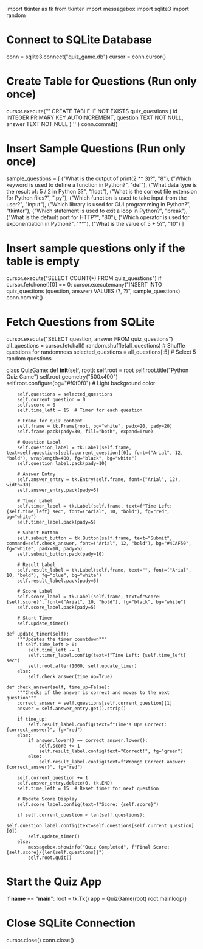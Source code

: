 import tkinter as tk
from tkinter import messagebox
import sqlite3
import random

# Connect to SQLite Database
conn = sqlite3.connect("quiz_game.db")
cursor = conn.cursor()

# Create Table for Questions (Run only once)
cursor.execute('''
    CREATE TABLE IF NOT EXISTS quiz_questions (
        id INTEGER PRIMARY KEY AUTOINCREMENT,
        question TEXT NOT NULL,
        answer TEXT NOT NULL
    )
''')
conn.commit()

# Insert Sample Questions (Run only once)
sample_questions = [
    ("What is the output of print(2 ** 3)?", "8"),
    ("Which keyword is used to define a function in Python?", "def"),
    ("What data type is the result of: 5 / 2 in Python 3?", "float"),
    ("What is the correct file extension for Python files?", ".py"),
    ("Which function is used to take input from the user?", "input"),
    ("Which library is used for GUI programming in Python?", "tkinter"),
    ("Which statement is used to exit a loop in Python?", "break"),
    ("What is the default port for HTTP?", "80"),
    ("Which operator is used for exponentiation in Python?", "**"),
    ("What is the value of 5 + 5?", "10")
]

# Insert sample questions only if the table is empty
cursor.execute("SELECT COUNT(*) FROM quiz_questions")
if cursor.fetchone()[0] == 0:
    cursor.executemany("INSERT INTO quiz_questions (question, answer) VALUES (?, ?)", sample_questions)
    conn.commit()

# Fetch Questions from SQLite
cursor.execute("SELECT question, answer FROM quiz_questions")
all_questions = cursor.fetchall()
random.shuffle(all_questions)  # Shuffle questions for randomness
selected_questions = all_questions[:5]  # Select 5 random questions

class QuizGame:
    def __init__(self, root):
        self.root = root
        self.root.title("Python Quiz Game")
        self.root.geometry("500x400")
        self.root.configure(bg="#f0f0f0")  # Light background color
        
        self.questions = selected_questions
        self.current_question = 0
        self.score = 0
        self.time_left = 15  # Timer for each question
        
        # Frame for quiz content
        self.frame = tk.Frame(root, bg="white", padx=20, pady=20)
        self.frame.pack(pady=30, fill="both", expand=True)
        
        # Question Label
        self.question_label = tk.Label(self.frame, text=self.questions[self.current_question][0], font=("Arial", 12, "bold"), wraplength=400, fg="black", bg="white")
        self.question_label.pack(pady=10)
        
        # Answer Entry
        self.answer_entry = tk.Entry(self.frame, font=("Arial", 12), width=30)
        self.answer_entry.pack(pady=5)
        
        # Timer Label
        self.timer_label = tk.Label(self.frame, text=f"Time Left: {self.time_left} sec", font=("Arial", 10, "bold"), fg="red", bg="white")
        self.timer_label.pack(pady=5)
        
        # Submit Button
        self.submit_button = tk.Button(self.frame, text="Submit", command=self.check_answer, font=("Arial", 12, "bold"), bg="#4CAF50", fg="white", padx=10, pady=5)
        self.submit_button.pack(pady=10)
        
        # Result Label
        self.result_label = tk.Label(self.frame, text="", font=("Arial", 10, "bold"), fg="blue", bg="white")
        self.result_label.pack(pady=5)
        
        # Score Label
        self.score_label = tk.Label(self.frame, text=f"Score: {self.score}", font=("Arial", 10, "bold"), fg="black", bg="white")
        self.score_label.pack(pady=5)
        
        # Start Timer
        self.update_timer()
    
    def update_timer(self):
        """Updates the timer countdown"""
        if self.time_left > 0:
            self.time_left -= 1
            self.timer_label.config(text=f"Time Left: {self.time_left} sec")
            self.root.after(1000, self.update_timer)
        else:
            self.check_answer(time_up=True)
    
    def check_answer(self, time_up=False):
        """Checks if the answer is correct and moves to the next question"""
        correct_answer = self.questions[self.current_question][1]
        answer = self.answer_entry.get().strip()
        
        if time_up:
            self.result_label.config(text=f"Time's Up! Correct: {correct_answer}", fg="red")
        else:
            if answer.lower() == correct_answer.lower():
                self.score += 1
                self.result_label.config(text="Correct!", fg="green")
            else:
                self.result_label.config(text=f"Wrong! Correct answer: {correct_answer}", fg="red")
        
        self.current_question += 1
        self.answer_entry.delete(0, tk.END)
        self.time_left = 15  # Reset timer for next question
        
        # Update Score Display
        self.score_label.config(text=f"Score: {self.score}")
        
        if self.current_question < len(self.questions):
            self.question_label.config(text=self.questions[self.current_question][0])
            self.update_timer()
        else:
            messagebox.showinfo("Quiz Completed", f"Final Score: {self.score}/{len(self.questions)}")
            self.root.quit()

# Start the Quiz App
if __name__ == "__main__":
    root = tk.Tk()
    app = QuizGame(root)
    root.mainloop()

# Close SQLite Connection
cursor.close()
conn.close()
